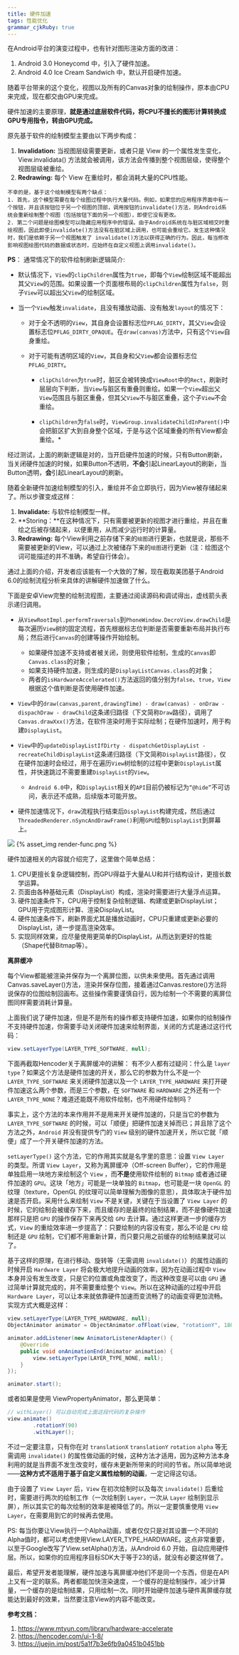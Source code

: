 ```yaml
---
title: 硬件加速 
tags: 性能优化
grammar_cjkRuby: true
---
```



在Android平台的演变过程中，也有针对图形渲染方面的改进：
1. Android 3.0 Honeycomd 中，引入了硬件加速。
2. Android 4.0 Ice Cream Sandwich 中，默认开启硬件加速。

随着平台带来的这个变化，视图以及所有的Canvas对象的绘制操作，原本由CPU来完成，现在都交由GPU来完成。

硬件加速的主要原理，**就是通过底层软件代码，将CPU不擅长的图形计算转换成GPU专用指令，转由GPU完成。**


原先基于软件的绘制模型主要由以下两步构成：
1. **Invalidation:** 当视图层级需要更新，或者只是 View 的一个属性发生变化，View.invalidata() 方法就会被调用，该方法会传播到整个视图层级，使得整个视图层级被重绘。
2. **Redrawing:** 每个 View 在重绘时，都会消耗大量的CPU性能。

```
不幸的是，基于这个绘制模型有两个缺点：
1. 首先，这个模型需要在每个绘图过程中执行大量代码。例如，如果您的应用程序界面中有一个按钮，并且该按钮位于另一个视图的顶部，调用按钮的invalidate()方法，则Android系统会重新绘制整个视图（包括按钮下面的另一个视图），即使它没有更改。
2. 第二个问题是绘图模型可以隐藏应用程序中的错误。由于Android系统在与脏区域相交时重绘视图，因此即使invalidate()方法没有在脏区域上调用，也可能会重绘它。发生这种情况时，我们是依赖于另一个视图触发了 invalidate()方法以获得正确的行为。因此，每当修改影响视图绘图代码的数据或状态时，应始终在自定义视图上调用invalidate()。
```

**PS**：
通常情况下的软件绘制刷新逻辑简介:
- 默认情况下，`View`的`clipChildren`属性为`true`，即每个`View`绘制区域不能超出其父`View`的范围。如果设置一个页面根布局的`clipChildren`属性为`false`，则子`View`可以超出父`View`的绘制区域。

- 当一个`View`触发`invalidate`，且没有播放动画、没有触发`layout`的情况下：
    - 对于全不透明的`View`，其自身会设置标志位`PFLAG_DIRTY`，其父`View`会设置标志位`PFLAG_DIRTY_OPAQUE`。在`draw(canvas)`方法中，只有这个`View`自身重绘。
    
    - 对于可能有透明区域的`View`，其自身和父`View`都会设置标志位`PFLAG_DIRTY`。
        - `clipChildren`为`true`时，脏区会被转换成`ViewRoot`中的`Rect`，刷新时层层向下判断，当`View`与脏区有重叠则重绘。如果一个`View`超出父`View`范围且与脏区重叠，但其父`View`不与脏区重叠，这个子`View`不会重绘。
        
        - `clipChildren`为`false`时，`ViewGroup.invalidateChildInParent()`中会把脏区扩大到自身整个区域，于是与这个区域重叠的所有View都会重绘。*

经过测试，上面的刷新逻辑是对的，当开启硬件加速的时候，只有Button刷新，当关闭硬件加速的时候，如果Button不透明，**不会**引起LinearLayout的刷新，当Button透明，**会**引起LinearLayout的刷新。

随着全新硬件加速绘制模型的引入，重绘并不会立即执行，因为View被存储起来了。所以步骤变成这样：
1. **Invalidate:** 与软件绘制模型一样。
2. **Storing：**在这种情况下，只有需要被更新的视图才进行重绘，并且在重绘之后被存储起来，以便重用，从而减少运行时的计算量。
3. **Redrawing:** 每个View利用之前存储下来的`绘图`进行更新，也就是说，那些不需要被更新的View，可以通过上次被储存下来的`绘图`进行更新（注：绘图这个词可能描述的并不准确，希望自行体会）。

通过上面的介绍，开发者应该能有一个大致的了解，现在截取美团基于Android 6.0的绘制流程分析来具体的讲解硬件加速做了什么。

下面是安卓View完整的绘制流程图，主要通过阅读源码和调试得出，虚线箭头表示递归调用。

- 从`ViewRootImpl.performTraversals`到`PhoneWindow.DecroView.drawChild`是每次遍历`View`树的固定流程，首先根据标志位判断是否需要重新布局并执行布局；然后进行`Canvas`的创建等操作开始绘制。

    - 如果硬件加速不支持或者被关闭，则使用软件绘制，生成的`Canvas`即`Canvas.class`的对象；
    - 如果支持硬件加速，则生成的是`DisplayListCanvas.class`的对象；
    - 两者的`isHardwareAccelerated()`方法返回的值分别为`false`、`true`，`View`根据这个值判断是否使用硬件加速。
    

- `View`中的`draw(canvas,parent,drawingTime) - draw(canvas) - onDraw - dispachDraw - drawChild`这条递归路径（下文简称`Draw`路径），调用了`Canvas.drawXxx()`方法，在软件渲染时用于实际绘制；在硬件加速时，用于构建`DisplayList`。

- `View`中的`updateDisplayListIfDirty - dispatchGetDisplayList - recreateChildDisplayList`这条递归路径（下文简称`DisplayList`路径），仅在硬件加速时会经过，用于在遍历`View`树绘制的过程中更新`DisplayList`属性，并快速跳过不需要重建`DisplayList`的`View`。

    - `Android 6.0`中，和`DisplayList`相关的`API`目前仍被标记为`“@hide”`不可访问，表示还不成熟，后续版本可能开放。

- 硬件加速情况下，`draw`流程执行结束后`DisplayList`构建完成，然后通过`ThreadedRenderer.nSyncAndDrawFrame()`利用`GPU`绘制`DisplayList`到屏幕上。

![](render-func.png)
{% asset_img render-func.png %}


硬件加速相关的内容就介绍完了，这里做个简单总结：

1. CPU更擅长复杂逻辑控制，而GPU得益于大量ALU和并行结构设计，更擅长数学运算。
2. 页面由各种基础元素（DisplayList）构成，渲染时需要进行大量浮点运算。
3. 硬件加速条件下，CPU用于控制复杂绘制逻辑、构建或更新DisplayList；GPU用于完成图形计算、渲染DisplayList。
4. 硬件加速条件下，刷新界面尤其是播放动画时，CPU只重建或更新必要的DisplayList，进一步提高渲染效率。
5. 实现同样效果，应尽量使用更简单的DisplayList，从而达到更好的性能（Shape代替Bitmap等）。




**离屏缓冲**

每个View都能被渲染并保存为一个离屏位图，以供未来使用。首先通过调用Canvas.saveLayer()方法，渲染并保存位图，接着通过Canvas.restore()方法将说保存的位图绘制回画布。这些操作需要谨慎自行，因为绘制一个不需要的离屏位图同样需要消耗计算量。

上面我们说了硬件加速，但是不是所有的操作都支持硬件加速，如果你的绘制操作不支持硬件加速，你需要手动关闭硬件加速来绘制界面，关闭的方式是通过这行代码：
```java
view.setLayerType(LAYER_TYPE_SOFTWARE, null);  
```

下面再截取Hencoder关于离屏缓冲的讲解：
有不少人都有过疑问：什么是 `layer type`？如果这个方法是硬件加速的开关，那么它的参数为什么不是一个  `LAYER_TYPE_SOFTWARE` 来关闭硬件加速以及一个 `LAYER_TYPE_HARDWARE` 来打开硬件加速这么两个参数，而是三个参数，在 `SOFTWARE` 和 `HARDWARE` 之外还有一个 `LAYER_TYPE_NONE`？难道还能既不用软件绘制，也不用硬件绘制吗？

事实上，这个方法的本来作用并不是用来开关硬件加速的，只是当它的参数为 `LAYER_TYPE_SOFTWARE` 的时候，可以「顺便」把硬件加速关掉而已；并且除了这个方法之外，`Android` 并没有提供专门的 `View` 级别的硬件加速开关，所以它就「顺便」成了一个开关硬件加速的方法。

`setLayerType()` 这个方法，它的作用其实就是名字里的意思：设置 `View Layer` 的类型。所谓 `View Layer`，又称为离屏缓冲（Off-screen Buffer），它的作用是单独启用一块地方来绘制这个 `View` ，而**不是**使用软件绘制的 `Bitmap` 或者通过硬件加速的 `GPU`。这块「地方」可能是一块单独的 `Bitmap`，也可能是一块 `OpenGL` 的纹理（texture，OpenGL 的纹理可以简单理解为图像的意思），具体取决于硬件加速是否开启。采用什么来绘制 `View` 不是关键，关键在于当设置了 `View Layer` 的时候，它的绘制会被缓存下来，而且缓存的是最终的绘制结果，而不是像硬件加速那样只是把 `GPU` 的操作保存下来再交给 `GPU` 去计算。通过这样更进一步的缓存方式，`View` 的重绘效率进一步提高了：只要绘制的内容没有变，那么不论是 `CPU` 绘制还是 `GPU` 绘制，它们都不用重新计算，而只要只用之前缓存的绘制结果就可以了。

基于这样的原理，在进行移动、旋转等（无需调用 `invalidate()`）的属性动画的时候开启 `Hardware Layer` 将会极大地提升动画的效率，因为在动画过程中 `View` 本身并没有发生改变，只是它的位置或角度改变了，而这种改变是可以由 `GPU` 通过简单计算就完成的，并不需要重绘整个 `View`。所以在这种动画的过程中开启 `Hardware Layer`，可以让本来就依靠硬件加速而变流畅了的动画变得更加流畅。实现方式大概是这样：

```java
view.setLayerType(LAYER_TYPE_HARDWARE, null);  
ObjectAnimator animator = ObjectAnimator.ofFloat(view, "rotationY", 180);

animator.addListener(new AnimatorListenerAdapter() {  
    @Override
    public void onAnimationEnd(Animator animation) {
        view.setLayerType(LAYER_TYPE_NONE, null);
    }
});

animator.start(); 
```
或者如果是使用 ViewPropertyAnimator，那么更简单：
```java
// withLayer() 可以自动完成上面这段代码的复杂操作
view.animate()  
        .rotationY(90)
        .withLayer(); 
```
不过一定要注意，只有你在对 `translationX` `translationY` `rotation` `alpha` 等无需调用 `invalidate()` 的属性做动画的时候，这种方法才适用，因为这种方法本身利用的就是当界面不发生改变时，缓存未更新所带来的时间的节省。所以简单地说——**这种方式不适用于基于自定义属性绘制的动画**，一定记得这句话。

由于设置了 `View Layer` 后，`View` 在初次绘制时以及每次 `invalidate()` 后重绘时，需要进行两次的绘制工作（一次绘制到 `Layer`，一次从 `Layer` 绘制到显示屏），所以其实它的每次绘制的效率是被降低了的。所以一定要慎重使用 `View Layer`，在需要用到它的时候再去使用。

PS:
每当你要让View执行一个Alpha动画，或者仅仅只是对其设置一个不同的Alpha值时，都可以考虑使用View.LAYER_TYPE_HARDWARE。这点非常重要，以至于Google改写了View.setAlpha()方法，从Android 6.0 开始，自动应用硬件层。所以，如果你的应用程序目标SDK大于等于23的话，就没有必要这样做了。

最后，希望开发者能理解，硬件加速与离屏缓冲他们不是同一个东西，但是在API上又有一定的联系。两者都能加快渲染速度，一个缓存的是绘制操作，减少计算量，一个缓存的是绘制结果，只用绘制一次。同时开始硬件加速与硬件离屏缓存就能达到最好的效果，当然要注意View的内容不能改变。


**参考文档：**
1. https://www.mtyun.com/library/hardware-accelerate
2. https://hencoder.com/ui-1-8/
3. https://juejin.im/post/5a1f7b3e6fb9a0451b0451bb




